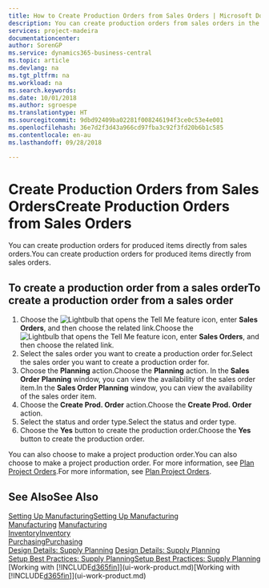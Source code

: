```yaml
---
title: How to Create Production Orders from Sales Orders | Microsoft Docs
description: You can create production orders from sales orders in the Sales & Marketing department.
services: project-madeira
documentationcenter: 
author: SorenGP
ms.service: dynamics365-business-central
ms.topic: article
ms.devlang: na
ms.tgt_pltfrm: na
ms.workload: na
ms.search.keywords: 
ms.date: 10/01/2018
ms.author: sgroespe
ms.translationtype: HT
ms.sourcegitcommit: 9dbd92409ba02281f008246194f3ce0c53e4e001
ms.openlocfilehash: 36e7d2f3d43a966cd97fba3c92f3fd20b6b1c585
ms.contentlocale: en-au
ms.lasthandoff: 09/28/2018

---
```

# <a name="create-production-orders-from-sales-orders"></a><span data-ttu-id="d0074-103">Create Production Orders from Sales Orders</span><span class="sxs-lookup"><span data-stu-id="d0074-103">Create Production Orders from Sales Orders</span></span>
<span data-ttu-id="d0074-104">You can create production orders for produced items directly from sales orders.</span><span class="sxs-lookup"><span data-stu-id="d0074-104">You can create production orders for produced items directly from sales orders.</span></span>  

## <a name="to-create-a-production-order-from-a-sales-order"></a><span data-ttu-id="d0074-105">To create a production order from a sales order</span><span class="sxs-lookup"><span data-stu-id="d0074-105">To create a production order from a sales order</span></span>  

1.  <span data-ttu-id="d0074-106">Choose the ![Lightbulb that opens the Tell Me feature](media/ui-search/search_small.png "Tell me what you want to do") icon, enter **Sales Orders**, and then choose the related link.</span><span class="sxs-lookup"><span data-stu-id="d0074-106">Choose the ![Lightbulb that opens the Tell Me feature](media/ui-search/search_small.png "Tell me what you want to do") icon, enter **Sales Orders**, and then choose the related link.</span></span>  
2.  <span data-ttu-id="d0074-107">Select the sales order you want to create a production order for.</span><span class="sxs-lookup"><span data-stu-id="d0074-107">Select the sales order you want to create a production order for.</span></span>  
3.  <span data-ttu-id="d0074-108">Choose the **Planning** action.</span><span class="sxs-lookup"><span data-stu-id="d0074-108">Choose the **Planning** action.</span></span> <span data-ttu-id="d0074-109">In the **Sales Order Planning** window, you can view the availability of the sales order item.</span><span class="sxs-lookup"><span data-stu-id="d0074-109">In the **Sales Order Planning** window, you can view the availability of the sales order item.</span></span>  
4.  <span data-ttu-id="d0074-110">Choose the **Create Prod. Order** action.</span><span class="sxs-lookup"><span data-stu-id="d0074-110">Choose the **Create Prod. Order** action.</span></span>  
5.  <span data-ttu-id="d0074-111">Select the status and order type.</span><span class="sxs-lookup"><span data-stu-id="d0074-111">Select the status and order type.</span></span>  
6.  <span data-ttu-id="d0074-112">Choose the **Yes** button to create the production order.</span><span class="sxs-lookup"><span data-stu-id="d0074-112">Choose the **Yes** button to create the production order.</span></span>

<span data-ttu-id="d0074-113">You can also choose to make a project production order.</span><span class="sxs-lookup"><span data-stu-id="d0074-113">You can also choose to make a project production order.</span></span> <span data-ttu-id="d0074-114">For more information, see [Plan Project Orders](production-how-to-plan-project-orders.md).</span><span class="sxs-lookup"><span data-stu-id="d0074-114">For more information, see [Plan Project Orders](production-how-to-plan-project-orders.md).</span></span>   

## <a name="see-also"></a><span data-ttu-id="d0074-115">See Also</span><span class="sxs-lookup"><span data-stu-id="d0074-115">See Also</span></span>  
[<span data-ttu-id="d0074-116">Setting Up Manufacturing</span><span class="sxs-lookup"><span data-stu-id="d0074-116">Setting Up Manufacturing</span></span>](production-configure-production-processes.md)  
<span data-ttu-id="d0074-117">[Manufacturing](production-manage-manufacturing.md)  </span><span class="sxs-lookup"><span data-stu-id="d0074-117">[Manufacturing](production-manage-manufacturing.md)  </span></span>  
[<span data-ttu-id="d0074-118">Inventory</span><span class="sxs-lookup"><span data-stu-id="d0074-118">Inventory</span></span>](inventory-manage-inventory.md)  
[<span data-ttu-id="d0074-119">Purchasing</span><span class="sxs-lookup"><span data-stu-id="d0074-119">Purchasing</span></span>](purchasing-manage-purchasing.md)  
<span data-ttu-id="d0074-120">[Design Details: Supply Planning](design-details-supply-planning.md) </span><span class="sxs-lookup"><span data-stu-id="d0074-120">[Design Details: Supply Planning](design-details-supply-planning.md) </span></span>  
[<span data-ttu-id="d0074-121">Setup Best Practices: Supply Planning</span><span class="sxs-lookup"><span data-stu-id="d0074-121">Setup Best Practices: Supply Planning</span></span>](setup-best-practices-supply-planning.md)  
<span data-ttu-id="d0074-122">[Working with [!INCLUDE[d365fin](includes/d365fin_md.md)]](ui-work-product.md)</span><span class="sxs-lookup"><span data-stu-id="d0074-122">[Working with [!INCLUDE[d365fin](includes/d365fin_md.md)]](ui-work-product.md)</span></span>

